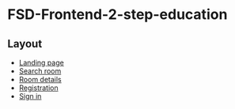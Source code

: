# FSD-Frontend-2-step-education
<h2> Layout </h2>
<ul>
  <li><a href="hotel-room-search.github.io/home.html"> Landing page </a></li>
  <li><a href="hotel-room-search.github.io/search-room.html"> Search room </a></li>
  <li><a href="hotel-room-search.github.io/room-details.html"> Room details </a></li>
  <li><a href="hotel-room-search.github.io/signUp.html"> Registration </a></li>
  <li><a href="hotel-room-search.github.io/signIn.html"> Sign in </a></li>
</ul>
